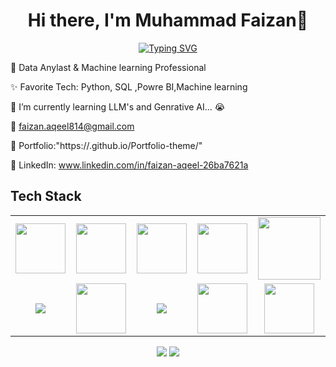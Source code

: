 <body>
  <div align="center">
    <h1> Hi there, I'm Muhammad Faizan👋<a href="https://.github.io/Portfolio-theme/"></h1>
  </div>
<p align="center">
<a href="https://git.io/typing-svg"><img src="https://readme-typing-svg.herokuapp.com?font=Fira+Code&pause=1000&width=435&lines=Dat+Analyst;Machine+Learning+Developer" alt="Typing SVG" /></a>	

🤵 Data Anylast &  Machine learning Professional

✨ Favorite Tech: Python, SQL ,Powre BI,Machine learning

📓 I’m currently learning LLM's and Genrative AI... 😭

📧 faizan.aqeel814@gmail.com

🎨 Portfolio:"https://.github.io/Portfolio-theme/"

💼 LinkedIn: www.linkedin.com/in/faizan-aqeel-26ba7621a

 
<h2>Tech Stack</h2>

<table width="100">
<tr>

 <td align='center'>
        <img src="https://upload.wikimedia.org/wikipedia/commons/thumb/3/38/HTML5_Badge.svg/600px-HTML5_Badge.svg.png"  width="80">
    </td>

<td align='center' width="200">
        <img src="https://cdn.pixabay.com/photo/2017/08/05/11/16/logo-2582747_640.png" width="80">
    </td>

<td align='center' width="200">
        <img src="https://github.com/abranhe/programming-languages-logos/blob/master/src/javascript/javascript.svg" width="80">
    </td>

 <td align='center' width="200">
        <img src="https://www.drupal.org/files/project-images/bootstrap5.jpeg" width="80">
    </td>

 <td align='center' width="200">
        <img src="https://www.vectorlogo.zone/logos/reactjs/reactjs-ar21.svg" width="100">
    </td>
 
</tr>
 
<tr>

<td align='center' width="200">
        <img src="https://logos-world.net/wp-content/uploads/2022/07/Java-Logo.png">
    </td>

<td align='center' width="200">
        <img src="https://upload.wikimedia.org/wikipedia/commons/thumb/c/c3/Python-logo-notext.svg/1200px-Python-logo-notext.svg.png" width="80">
    </td>

<td align='center' width="200">
        <img src="https://1000logos.net/wp-content/uploads/2020/08/MySQL-Logo.png">
    </td>

<td align='center' width="200">
        <img src="https://git-scm.com/images/logos/downloads/Git-Icon-1788C.png" width="80">
    </td>

 <td align='center'>
        <img src="https://github.com/bestofjs/bestofjs-webui/blob/master/public/logos/vscode.svg" width="80">
    </td>

</tr>
 

    
</table>
</p>
<p align="center">
<a href="https://www.linkedin.com/in/faizan-aqeel-26ba7621a"><img src="https://img.shields.io/badge/-Muhammad Faizan-0077B5?style=flat&logo=Linkedin&logoColor=white"/></a>
<a href="mailto:faizan.aqeel814gmail.com"><img src="https://img.shields.io/badge/-faizan.aqeel814@gmail.com-D14836?style=flat&logo=Gmail&logoColor=white"/></a>
 </p>
 
<br>
